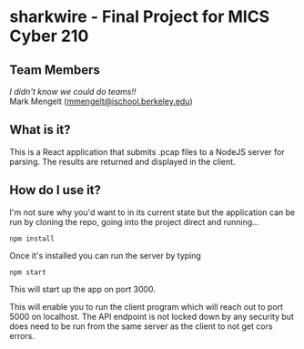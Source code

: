 # sharkwire - Final Project for MICS Cyber 210

## Team Members
*I didn't know we could do teams!!*  
Mark Mengelt (mmengelt@ischool.berkeley.edu)

## What is it?
This is a React application that submits .pcap files to a NodeJS server for parsing. The results are returned and displayed in the client.

## How do I use it?
I'm not sure why you'd want to in its current state but the application can be run by cloning the repo, going into the project direct and running...

    npm install

Once it's installed you can run the server by typing

    npm start

This will start up the app on port 3000. 

This will enable you to run the client program which will reach out to port 5000 on localhost. The API endpoint is not locked down by any security but does need to be run from the same server as the client to not get cors errors.
